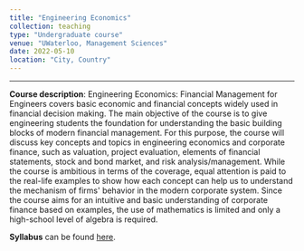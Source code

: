 ```yaml
---
title: "Engineering Economics"
collection: teaching
type: "Undergraduate course"
venue: "UWaterloo, Management Sciences"
date: 2022-05-10
location: "City, Country"
---
```


---


**Course description**: Engineering Economics: Financial Management for Engineers covers basic economic and financial concepts widely used in financial decision making. The main objective of the course is to give engineering students the foundation for understanding the basic building blocks of modern financial management. For this purpose, the course will discuss key concepts and topics in engineering economics and corporate finance, such as valuation, project evaluation, elements of financial statements, stock and bond market, and risk analysis/management. While the course is ambitious in terms of the coverage, equal attention is paid to the real-life examples to show how each concept can help us to understand the mechanism of firms' behavior in the modern corporate system. Since the course aims for an intuitive and basic understanding of corporate finance based on examples, the use of mathematics is limited and only a high-school level of algebra is required. 

**Syllabus** can be found [here](http://yangjh2612.github.io/files/MSCI261_Syllabus_Spring2022.pdf).
